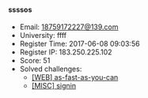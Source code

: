 #### ssssos  

* Email: 18759172227@139.com  
* University: ffff  
* Register Time: 2017-06-08 09:03:56  
* Register IP: 183.250.225.102  
* Score: 51  
* Solved challenges: 
  * [[WEB] as-fast-as-you-can](https://github.com/SniperOJ/Challenges/blob/master/web/as-fast-as-you-can.json)  
  * [[MISC] signin](https://github.com/SniperOJ/Challenges/blob/master/web/signin.json)  
